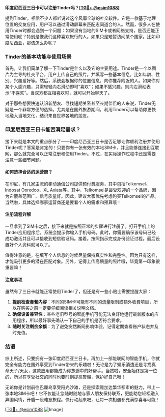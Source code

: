 **印度尼西亚三日卡可以注册Tinder吗？[[TG💪+ @esim1088](https://t.me/s/esim1088)]**

提到Tinder，相信不少人都听说过这个风靡全球的社交软件。它是一款基于地理位置的交友应用，用户可以通过滑动屏幕来匹配志同道合的人。然而，很多人在使用Tinder时都会遇到一个问题：如果没有当地的SIM卡或者网络支持，是否还能正常使用呢？特别是像我们这种喜欢旅行的人，如果只是短暂访问某个国家，比如印度尼西亚，那该怎么办呢？

### Tinder的基本功能与使用场景

首先，让我们简单了解一下Tinder是什么以及它的主要用途。Tinder是一个以图片为主导的社交平台，用户上传自己的照片，并填写一些基本信息，比如年龄、性别、兴趣爱好等。然后，系统会根据你的位置信息，向你推荐附近的人。如果你对某个人感兴趣，只需轻轻向右滑动即可“喜欢”；如果不感兴趣，则向左滑动表示“不喜欢”。当双方都互相喜欢时，就可以开始聊天了。

对于那些想要快速认识新朋友、寻找短期关系甚至长期伴侣的人来说，Tinder无疑是一个非常方便的选择。尤其是在国外旅游期间，利用Tinder可以帮助你更快地融入当地文化，结识来自世界各地的朋友。

### 印度尼西亚三日卡能否满足需求？

接下来就是本文的重点部分了——印度尼西亚三日卡是否足够让你顺利注册并使用Tinder呢？答案是肯定的！只要你有一张有效的本地SIM卡，并且能够连接到互联网，那么就完全可以正常注册和使用Tinder。不过，在实际操作过程中还是需要注意一些细节问题。

#### 如何选择合适的运营商？

在印尼，有几家主流的移动通信公司提供预付费服务，其中包括Telkomsel、Indosat Ooredoo、XL Axiata等。其中，Telkomsel是最受欢迎的一个品牌，因为它覆盖范围广、信号质量好。因此，建议大家优先考虑购买Telkomsel的产品。当然啦，具体选择哪家运营商还是要看个人的需求和预算哦！

#### 注册流程详解

一旦拿到了SIM卡之后，接下来就是按照正常的步骤进行注册了。打开手机上的Tinder应用程序后，系统会提示你输入手机号码。此时，你需要确保该号码已经成功激活并且可以接收到短信验证码。接着，按照指示完成身份验证过程，最后设置好个人资料就可以了。

值得注意的是，在填写个人信息的时候尽量保持真实性和完整性。因为只有这样，才能吸引更多的潜在匹配对象。另外，记得上传高质量的照片哦，毕竟第一印象很重要嘛！

#### 注意事项

虽然有了三日卡就能正常使用Tinder了，但还是有一些小贴士需要提醒大家：

1. **提前检查套餐内容**：不同的SIM卡可能有不同的流量限制或额外收费项目，所以在购买之前一定要仔细阅读相关说明文档。
2. **确保设备兼容性**：某些老旧型号的智能手机可能无法良好地运行最新版本的应用程序，所以最好事先确认一下自己的手机是否符合要求。
3. **随时关注剩余余额**：为了避免突然断网影响体验，记得定期查看账户状态并及时充值。

### 结语

综上所述，只要拥有一张印度尼西亚三日卡，再加上一部能联网的智能手机，你就完全有能力在国外享受到Tinder带来的乐趣啦！无论是为了娱乐消遣还是寻找真命天子/天女，这款应用都能成为你旅途中的好帮手。当然啦，安全始终是第一位的，所以在享受社交的同时也要时刻提高警惕，保护好自己哦！

无论你是计划前往巴厘岛享受阳光沙滩，还是探索雅加达繁华都市的魅力，带上一张本地SIM卡吧！它不仅能让您随时随地与家人朋友保持联系，更能助您轻松融入异国风情，开启一段难忘旅程。快行动起来吧，让每一次相遇都充满惊喜与可能！

[[TG💪+ @esim1088](https://t.me/s/esim1088) ![Image](https://i.postimg.cc/4NQfJmqS/Snipaste-2025-05-13-00-14-12.png)]